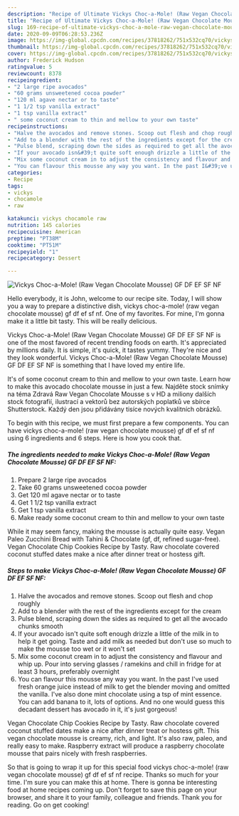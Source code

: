 ```yaml
---
description: "Recipe of Ultimate Vickys Choc-a-Mole! (Raw Vegan Chocolate Mousse) GF DF EF SF NF"
title: "Recipe of Ultimate Vickys Choc-a-Mole! (Raw Vegan Chocolate Mousse) GF DF EF SF NF"
slug: 169-recipe-of-ultimate-vickys-choc-a-mole-raw-vegan-chocolate-mousse-gf-df-ef-sf-nf
date: 2020-09-09T06:28:53.236Z
image: https://img-global.cpcdn.com/recipes/37818262/751x532cq70/vickys-choc-a-mole-raw-vegan-chocolate-mousse-gf-df-ef-sf-nf-recipe-main-photo.jpg
thumbnail: https://img-global.cpcdn.com/recipes/37818262/751x532cq70/vickys-choc-a-mole-raw-vegan-chocolate-mousse-gf-df-ef-sf-nf-recipe-main-photo.jpg
cover: https://img-global.cpcdn.com/recipes/37818262/751x532cq70/vickys-choc-a-mole-raw-vegan-chocolate-mousse-gf-df-ef-sf-nf-recipe-main-photo.jpg
author: Frederick Hudson
ratingvalue: 5
reviewcount: 8378
recipeingredient:
- "2 large ripe avocados"
- "60 grams unsweetened cocoa powder"
- "120 ml agave nectar or to taste"
- "1 1/2 tsp vanilla extract"
- "1 tsp vanilla extract"
- " some coconut cream to thin and mellow to your own taste"
recipeinstructions:
- "Halve the avocados and remove stones. Scoop out flesh and chop roughly"
- "Add to a blender with the rest of the ingredients except for the cream"
- "Pulse blend, scraping down the sides as required to get all the avocado chunks smooth"
- "If your avocado isn&#39;t quite soft enough drizzle a little of the milk in to help it get going. Taste and add milk as needed but don&#39;t use so much to make the mousse too wet or it won&#39;t set"
- "Mix some coconut cream in to adjust the consistency and flavour and whip up. Pour into serving glasses / ramekins and chill in fridge for at least 3 hours, preferably overnight"
- "You can flavour this mousse any way you want. In the past I&#39;ve used fresh orange juice instead of milk to get the blender moving and omitted the vanilla. I&#39;ve also done mint chocolate using a tsp of mint essence. You can add banana to it, lots of options. And no one would guess this decadant dessert has avocado in it, it&#39;s just gorgeous!"
categories:
- Recipe
tags:
- vickys
- chocamole
- raw

katakunci: vickys chocamole raw 
nutrition: 145 calories
recipecuisine: American
preptime: "PT38M"
cooktime: "PT51M"
recipeyield: "1"
recipecategory: Dessert

---
```



![Vickys Choc-a-Mole! (Raw Vegan Chocolate Mousse) GF DF EF SF NF](https://img-global.cpcdn.com/recipes/37818262/751x532cq70/vickys-choc-a-mole-raw-vegan-chocolate-mousse-gf-df-ef-sf-nf-recipe-main-photo.jpg)

Hello everybody, it is John, welcome to our recipe site. Today, I will show you a way to prepare a distinctive dish, vickys choc-a-mole! (raw vegan chocolate mousse) gf df ef sf nf. One of my favorites. For mine, I'm gonna make it a little bit tasty. This will be really delicious.

Vickys Choc-a-Mole! (Raw Vegan Chocolate Mousse) GF DF EF SF NF is one of the most favored of recent trending foods on earth. It's appreciated by millions daily. It is simple, it's quick, it tastes yummy. They're nice and they look wonderful. Vickys Choc-a-Mole! (Raw Vegan Chocolate Mousse) GF DF EF SF NF is something that I have loved my entire life.

It&#39;s of some coconut cream to thin and mellow to your own taste. Learn how to make this avocado chocolate mousse in just a few. Najděte stock snímky na téma Zdravá Raw Vegan Chocolate Mousse s v HD a miliony dalších stock fotografií, ilustrací a vektorů bez autorských poplatků ve sbírce Shutterstock. Každý den jsou přidávány tisíce nových kvalitních obrázků.


To begin with this recipe, we must first prepare a few components. You can have vickys choc-a-mole! (raw vegan chocolate mousse) gf df ef sf nf using 6 ingredients and 6 steps. Here is how you cook that.

<!--inarticleads1-->

##### The ingredients needed to make Vickys Choc-a-Mole! (Raw Vegan Chocolate Mousse) GF DF EF SF NF:

1. Prepare 2 large ripe avocados
1. Take 60 grams unsweetened cocoa powder
1. Get 120 ml agave nectar or to taste
1. Get 1 1/2 tsp vanilla extract
1. Get 1 tsp vanilla extract
1. Make ready  some coconut cream to thin and mellow to your own taste


While it may seem fancy, making the mousse is actually quite easy. Vegan Paleo Zucchini Bread with Tahini &amp; Chocolate (gf, df, refined sugar-free). Vegan Chocolate Chip Cookies Recipe by Tasty. Raw chocolate covered coconut stuffed dates make a nice after dinner treat or hostess gift. 

<!--inarticleads2-->

##### Steps to make Vickys Choc-a-Mole! (Raw Vegan Chocolate Mousse) GF DF EF SF NF:

1. Halve the avocados and remove stones. Scoop out flesh and chop roughly
1. Add to a blender with the rest of the ingredients except for the cream
1. Pulse blend, scraping down the sides as required to get all the avocado chunks smooth
1. If your avocado isn&#39;t quite soft enough drizzle a little of the milk in to help it get going. Taste and add milk as needed but don&#39;t use so much to make the mousse too wet or it won&#39;t set
1. Mix some coconut cream in to adjust the consistency and flavour and whip up. Pour into serving glasses / ramekins and chill in fridge for at least 3 hours, preferably overnight
1. You can flavour this mousse any way you want. In the past I&#39;ve used fresh orange juice instead of milk to get the blender moving and omitted the vanilla. I&#39;ve also done mint chocolate using a tsp of mint essence. You can add banana to it, lots of options. And no one would guess this decadant dessert has avocado in it, it&#39;s just gorgeous!


Vegan Chocolate Chip Cookies Recipe by Tasty. Raw chocolate covered coconut stuffed dates make a nice after dinner treat or hostess gift. This vegan chocolate mousse is creamy, rich, and light. It&#39;s also raw, paleo, and really easy to make. Raspberry extract will produce a raspberry chocolate mousse that pairs nicely with fresh raspberries. 

So that is going to wrap it up for this special food vickys choc-a-mole! (raw vegan chocolate mousse) gf df ef sf nf recipe. Thanks so much for your time. I'm sure you can make this at home. There is gonna be interesting food at home recipes coming up. Don't forget to save this page on your browser, and share it to your family, colleague and friends. Thank you for reading. Go on get cooking!
